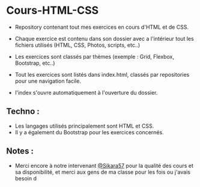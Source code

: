 
# Cours-HTML-CSS

-   Repository contenant tout mes exercices en cours d'HTML et de CSS.
    
-   Chaque exercice est contenu dans son dossier avec a l'intérieur tout les fichiers utilisés (HTML, CSS, Photos, scripts, etc..)
    
-   Les exercices sont classés par thèmes (exemple : Grid, Flexbox, Bootstrap, etc..)
    
-   Tout les exercices sont listés dans index.html, classés par repositories pour une navigation facile.
    
-   l'index s'ouvre automatiquement à l'ouverture du dossier.
    

## Techno :

-   Les langages utilisés principalement sont HTML et CSS.
-   Il y a également du Bootstrap pour les exercices concernés.

## Notes :

-   Merci encore à notre intervenant  [@Sikara57](https://github.com/Sikara57) pour la qualité des cours et sa disponibilité, et merci aux gens de ma classe pour les fois ou j'avais besoin d
